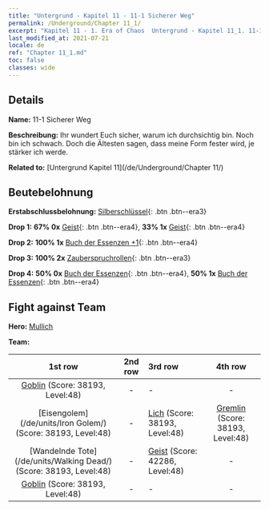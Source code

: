 ```yaml
---
title: "Untergrund - Kapitel 11 - 11-1 Sicherer Weg"
permalink: /Underground/Chapter 11_1/
excerpt: "Kapitel 11 - 1. Era of Chaos  Untergrund - Kapitel 11_1. 11-1 Sicherer Weg"
last_modified_at: 2021-07-21
locale: de
ref: "Chapter 11_1.md"
toc: false
classes: wide
---
```


## Details

 **Name:** 11-1 Sicherer Weg

 **Beschreibung:** Ihr wundert Euch sicher, warum ich durchsichtig bin. Noch bin ich schwach. Doch die Ältesten sagen, dass meine Form fester wird, je stärker ich werde.

 **Related to:** [Untergrund Kapitel 11](/de/Underground/Chapter 11/)

## Beutebelohnung

 **Erstabschlussbelohnung:** [Silberschlüssel](/ItemsDE/con_693/){: .btn .btn--era3}

 **Drop 1:** **67% 0x** [Geist](/ItemsDE/unt_210/){: .btn .btn--era4}, **33% 1x** [Geist](/ItemsDE/unt_210/){: .btn .btn--era4}

 **Drop 2:** **100% 1x** [Buch der Essenzen +1](/ItemsDE/mat_46/){: .btn .btn--era4}

 **Drop 3:** **100% 2x** [Zauberspruchrollen](/ItemsDE/con_694/){: .btn .btn--era3}

 **Drop 4:** **50% 0x** [Buch der Essenzen](/ItemsDE/mat_39/){: .btn .btn--era4}, **50% 1x** [Buch der Essenzen](/ItemsDE/mat_39/){: .btn .btn--era4}


## Fight against Team
 **Hero:** [Mullich](/de/heroes/Mullich/)

 **Team:**


  | 1st row | 2nd row | 3rd row | 4th row |
  |:----:|:----:|:----|:----:|
  | [Goblin](/de/units/Goblin/) (Score: 38193, Level:48)  | - | - | - |
  | [Eisengolem](/de/units/Iron Golem/) (Score: 38193, Level:48)  | - | [Lich](/de/units/Lich/) (Score: 38193, Level:48)  | [Gremlin](/de/units/Gremlin/) (Score: 38193, Level:48)  |
  | [Wandelnde Tote](/de/units/Walking Dead/) (Score: 38193, Level:48)  | - | [Geist](/de/units/Wight/) (Score: 42286, Level:48)  | - |
  | [Goblin](/de/units/Goblin/) (Score: 38193, Level:48)  | - | - | - |


